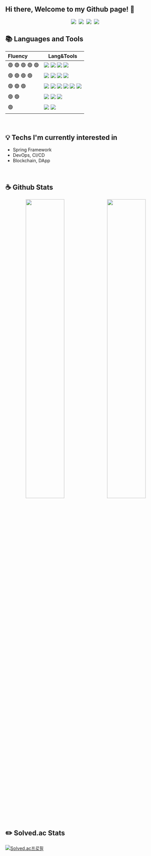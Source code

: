 ## Hi there, Welcome to my Github page! 👋

<p align="center">
  <a href="https://ctwc55.github.io/"><img src="https://img.shields.io/badge/Blog-663399?style=flat-square&logo=Gatsby&logoColor=white"></a>&nbsp
  <a href="https://www.linkedin.com/in/%EC%8A%B9%EC%97%B4-%EC%86%90-4b3812237/"><img src="https://img.shields.io/badge/LinkedIn-0A66C2?style=flat-square&logo=LinkedIn&logoColor=white"></a>&nbsp
  <a href="https://www.instagram.com/sy_not_sr/"><img src="https://img.shields.io/badge/Instagram-E4405F?style=flat-square&logo=Instagram&logoColor=white"></a>&nbsp
  <a href="mailto:ssy990408@gmail.com"><img src="https://img.shields.io/badge/Gmail-EA4335?style=flat-square&logo=Gmail&logoColor=white"></a>&nbsp
</p>

## 📚 Languages and Tools

|Fluency|Lang&Tools|
|:---|---|
|🟢 🟢 🟢 🟢 🟢|<img src="https://img.shields.io/badge/C-A8B9CC?style=flat-square&logo=C&logoColor=white">&nbsp;<img src="https://img.shields.io/badge/C++-00599C?style=flat-square&logo=C%2B%2B&logoColor=white">   <img src="https://img.shields.io/badge/Python-3776AB?style=flat-square&logo=Python&logoColor=white">   <img src="https://img.shields.io/badge/VS Code-007ACC?style=flat-square&logo=Visual-Studio-Code&logoColor=white">|
|🟢 🟢 🟢 🟢|<img src="https://img.shields.io/badge/JavaScript-F7DF1E?style=flat-square&logo=JavaScript&logoColor=white">   <img src="https://img.shields.io/badge/Flask-000000?style=flat-square&logo=Flask&logoColor=white">   <img src="https://img.shields.io/badge/MySQL-4479A1?style=flat-square&logo=MySQL&logoColor=white">   <img src="https://img.shields.io/badge/AWS EC2-232F3E?style=flat-square&logo=Amazon-AWS&logoColor=white">|
|🟢 🟢 🟢|<img src="https://img.shields.io/badge/Node.js-339933?style=flat-square&logo=Node.js&logoColor=white">   <img src="https://img.shields.io/badge/React-282C34?style=flat-square&logo=React&logoColor=61DAFB">   <img src="https://img.shields.io/badge/Docker-2496ED?style=flat-square&logo=Docker&logoColor=white">   <img src="https://img.shields.io/badge/AWS Route 53-232F3E?style=flat-square&logo=Amazon-AWS&logoColor=white">   <img src="https://img.shields.io/badge/AWS RDS-232F3E?style=flat-square&logo=Amazon-AWS&logoColor=white">   <img src="https://img.shields.io/badge/AWS S3-232F3E?style=flat-square&logo=Amazon-AWS&logoColor=white">|
|🟢 🟢|<img src="https://img.shields.io/badge/Flask-000000?style=flat-square&logo=Flask&logoColor=white">   <img src="https://img.shields.io/badge/Intellij IDEA-000000?style=flat-square&logo=Intellij-IDEA&logoColor=white">   <img src="https://img.shields.io/badge/Unreal Engine-313131?style=flat-square&logo=Unreal-Engine&logoColor=white">|
|🟢|<img src="https://img.shields.io/badge/TypeScript-3178C6?style=flat-square&logo=TypeScript&logoColor=white">   <img src="https://img.shields.io/badge/Spring Boot-6DB33F?style=flat-square&logo=Spring-Boot&logoColor=white">|
  
<br>

## 💡 Techs I'm currently interested in

- Spring Framework
- DevOps, CI/CD
- Blockchain, DApp

<br>

## ☕ Github Stats

<p align="center">
  <img src="https://github-readme-stats.vercel.app/api?username=ctwc55&theme=algolia" width="49%">&nbsp
  <img src="https://github-readme-stats.vercel.app/api/top-langs/?username=ctwc55&layout=compact" width="49%">
</p>

<br>

## ✏️ Solved.ac Stats

[![Solved.ac프로필](http://mazassumnida.wtf/api/v2/generate_badge?boj=ctwc55)](https://solved.ac/ctwc55)

<!--
**ctwc55/ctwc55** is a ✨ _special_ ✨ repository because its `README.md` (this file) appears on your GitHub profile.

Here are some ideas to get you started:

- 🔭 I’m currently working on ...
- 🌱 I’m currently learning ...
- 👯 I’m looking to collaborate on ...
- 🤔 I’m looking for help with ...
- 💬 Ask me about ...
- 📫 How to reach me: ...
- 😄 Pronouns: ...
- ⚡ Fun fact: ...
-->
